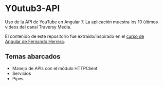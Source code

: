 # Y0utub3-API

Uso de la API de YouTube en Angular 7. La aplicación muestra los 10 últimos videos del canal Traversy Media.

El contenido de este repositorio fue extraído/inspirado en el [curso de Angular de Fernando Herrera](https://www.udemy.com/course/angular-2-fernando-herrera/).

## Temas abarcados

* Manejo de APIs con el módulo HTTPClient
* Servicios
* Pipes
